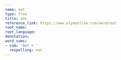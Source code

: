 ```yaml
---
name: oot
type: free
title: oot
reference_link: https://www.etymonline.com/word/oot
root_name: 
root_language: 
denotation: 
word_sums:
- sum: 'Oot + '
  respelling: oot
---
```

